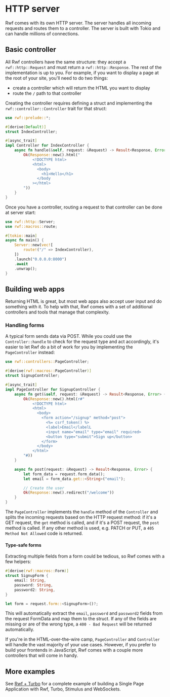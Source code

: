 # HTTP server

Rwf comes with its own HTTP server. The server handles all incoming requests and routes them to a controller. The server is built with Tokio and can handle millions of connections.

## Basic controller

All Rwf controllers have the same structure: they accept a `rwf::http::Request` and must return a `rwf::http::Response`. The rest of the implementation is up to you. For example, if you want to display a page at the root of your site, you'll need to do two things:

- create a controller which will return the HTML you want to display
- route the `/` path to that controller

Creating the controller requires defining a struct and implementing the `rwf::controller::Controller` trait for that struct:

```rust
use rwf::prelude::*;

#[derive(Default)]
struct IndexController;

#[async_trait]
impl Controller for IndexController {
    async fn handle(&self, request: &Request) -> Result<Response, Error> {
        Ok(Response::new().html("
            <!DOCTYPE html>
            <html>
              <body>
                <h1>Hello</h1>
              </body
            ></html>
        "))
    }
}
```

Once you have a controller, routing a request to that controller can be done at server start:

```rust
use rwf::http::Server;
use rwf::macros::route;

#[tokio::main]
async fn main() {
    Server::new(vec![
        route!("/" => IndexController),
    ])
    .launch("0.0.0.0:8000")
    .await
    .unwrap();
}
```

## Building web apps

Returning HTML is great, but most web apps also accept user input and do something with it. To help with that, Rwf comes with a set of additional controllers and tools that manage that complexity.

### Handling forms

A typical form sends data via POST. While you could use the `Controller::handle` to check for the request type and act accordingly, it's easier to let Rwf do a bit of work for you by implementing the `PageController` instead:

```rust
use rwf::controllers::PageController;

#[derive(rwf::macros::PageController)]
struct SignupController;

#[async_trait]
impl PageController for SignupController {
    async fn get(&self, request: &Request) -> Result<Response, Error> {
        Ok(Response::new().html(r#"
            <!DOCTYPE html>
            <html>
              <body>
                <form action="/signup" method="post">
                  <%= csrf_token() %>
                  <label>Email</labelL
                  <input name="email" type="email" required>
                  <button type="submit">Sign up</button>
                </form>
              </body>
            </html>
        "#))
    }

    async fn post(request: &Request) -> Result<Response, Error> {
        let form_data = request.form_data();
        let email = form_data.get::<String>("email");

        // Create the user
        Ok(Response::new().redirect("/welcome"))
    }
}
```

The `PageController` implements the `handle` method of the `Controller` and splits the incoming requests based on the HTTP request method: if it's a GET request, the `get` method is called, and if it's a POST request, the `post` method is called. If any other method is used, e.g. PATCH or PUT, a `405 Method Not Allowed` code is returned.

#### Type-safe forms

Extracting multiple fields from a form could be tedious, so Rwf comes with a few helpers:

```rust
#[derive(rwf::macros::Form)]
struct SignupForm {
    email: String,
    password: String,
    password2: String,
}

let form = request.form::<SignupForm>()?;
```

This will automatically extract the `email`, `password` and `password2` fields from the request FormData and map them to the struct. If any of the fields are missing or are of the wrong type, a `400 - Bad Request` will be returned automatically.

If you're in the HTML-over-the-wire camp, `PageController` and `Controller` will handle the vast majority of your use cases. However, if you prefer to build your frontends in JavaScript, Rwf comes with a couple more controllers that will come in handy.

## More examples

See [Rwf + Turbo](/examples/turbo) for a complete example of building a Single Page Application with Rwf, Turbo, Stimulus and WebSockets.
